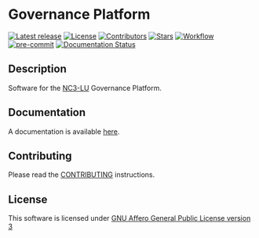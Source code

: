# Governance Platform

[![Latest release](https://img.shields.io/github/release/informed-governance-project/governance-platform.svg?style=flat-square)](https://github.com/informed-governance-project/governance-platform/releases/latest)
[![License](https://img.shields.io/github/license/informed-governance-project/governance-platform.svg?style=flat-square)](https://www.gnu.org/licenses/agpl-3.0.html)
[![Contributors](https://img.shields.io/github/contributors/informed-governance-project/governance-platform.svg?style=flat-square)](https://github.com/informed-governance-project/governance-platform/graphs/contributors)
[![Stars](https://img.shields.io/github/stars/informed-governance-project/governance-platform.svg?style=flat-square)](https://github.com/informed-governance-project/governance-platform/stargazers)
[![Workflow](https://github.com/informed-governance-project/governance-platform/workflows/Python%20application%20tests/badge.svg?style=flat-square)](https://github.com/informed-governance-project/NISINP/actions?query=workflow%3A%22Python+application+tests%22)
[![pre-commit](https://img.shields.io/badge/pre--commit-enabled-brightgreen?logo=pre-commit&logoColor=white)](https://github.com/pre-commit/pre-commit)
[![Documentation Status](https://readthedocs.org/projects/serima/badge/?version=latest)](https://serima.readthedocs.io/en/latest/?badge=latest)

## Description

Software for the [NC3-LU](https://github.com/NC3-LU/) Governance Platform.


## Documentation

A documentation is available [here](https://governance-platform.readthedocs.io).


## Contributing

Please read the [CONTRIBUTING](CONTRIBUTING.md) instructions.


## License

This software is licensed under
[GNU Affero General Public License version 3](https://www.gnu.org/licenses/agpl-3.0.html)
